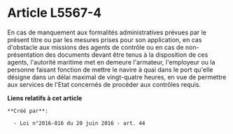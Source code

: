 # Article L5567-4

En cas de manquement aux formalités administratives prévues par le présent titre ou par les mesures prises pour son
application, en cas d'obstacle aux missions des agents de contrôle ou en cas de non-présentation des documents devant être
tenus à la disposition de ces agents, l'autorité maritime met en demeure l'armateur, l'employeur ou la personne faisant
fonction de mettre le navire à quai dans le port qu'elle désigne dans un délai maximal de vingt-quatre heures, en vue de
permettre aux services de l'Etat concernés de procéder aux contrôles requis.

**Liens relatifs à cet article**

	**Créé par**:

	  - Loi n°2016-816 du 20 juin 2016 - art. 44
